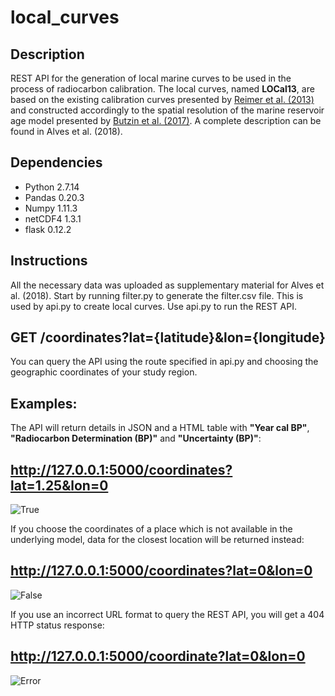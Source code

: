 # local_curves

## Description

REST API for the generation of local marine curves to be used in the process of radiocarbon calibration. The local curves, 
named **LOCal13**, are based on the existing calibration curves presented by [Reimer et al. (2013)](https://journals.uair.arizona.edu/index.php/radiocarbon/article/view/16947) and constructed accordingly 
to the spatial resolution of the marine reservoir age model presented by [Butzin et al. (2017)](http://onlinelibrary.wiley.com/doi/10.1002/2017GL074688/full). 
A complete description can be found in Alves et al. (2018). 

## Dependencies  

* Python 2.7.14
* Pandas 0.20.3
* Numpy  1.11.3 
* netCDF4 1.3.1
* flask   0.12.2

## Instructions 

All the necessary data was uploaded as supplementary material for Alves et al. (2018). Start by running filter.py to generate the filter.csv file. 
This is used by api.py to create local curves. Use api.py to run the REST API. 

## GET /coordinates?lat={latitude}&lon={longitude}
You can query the API using the route specified in api.py and choosing the geographic coordinates of your study region.

## Examples:

The API will return details in JSON and a HTML table with **"Year cal BP"**, **"Radiocarbon Determination (BP)"** and **"Uncertainty (BP)"**: 

## http://127.0.0.1:5000/coordinates?lat=1.25&lon=0

![True](https://user-images.githubusercontent.com/34550058/37311339-c857c9a4-263e-11e8-894c-871c28d2e408.jpg)

If you choose the coordinates of a place which is not available in the underlying model, data for the closest location will be returned instead:

## http://127.0.0.1:5000/coordinates?lat=0&lon=0

![False](https://user-images.githubusercontent.com/34550058/37311377-e75db8cc-263e-11e8-84c1-df94526481ed.jpg)

If you use an incorrect URL format to query the REST API, you will get a 404 HTTP status response:

## http://127.0.0.1:5000/coordinate?lat=0&lon=0

![Error](https://user-images.githubusercontent.com/34550058/37311543-96010cc6-263f-11e8-9e95-ca4c65cb8e1a.png)




